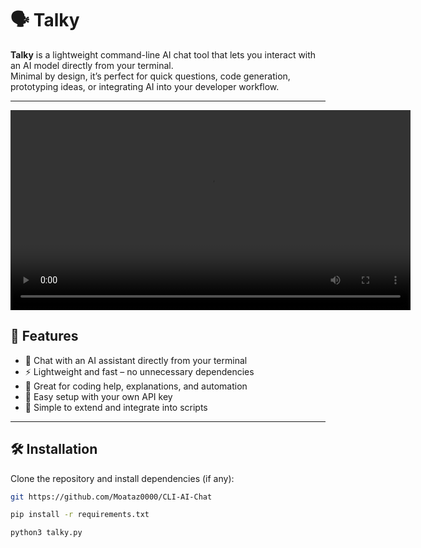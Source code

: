 # 🗣️ Talky



**Talky** is a lightweight command-line AI chat tool that lets you interact with an AI model directly from your terminal.  
Minimal by design, it’s perfect for quick questions, code generation, prototyping ideas, or integrating AI into your developer workflow.

---

<video src="demo.mov" width="640" controls>
  Your browser does not support the video tag.
</video>



## 🚀 Features

- 💬 Chat with an AI assistant directly from your terminal  
- ⚡ Lightweight and fast – no unnecessary dependencies  
- 🧠 Great for coding help, explanations, and automation  
- 🔌 Easy setup with your own API key  
- 🧩 Simple to extend and integrate into scripts

---

## 🛠️ Installation

Clone the repository and install dependencies (if any):

```bash
git https://github.com/Moataz0000/CLI-AI-Chat

pip install -r requirements.txt

python3 talky.py
